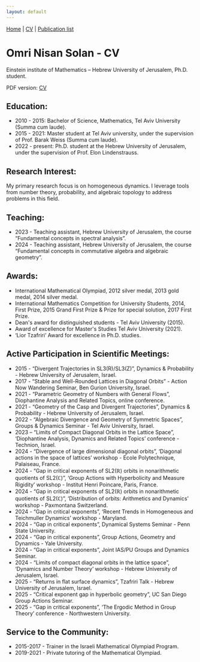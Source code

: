 ```yaml
---
layout: default
---
```


[Home](./index.html) | [CV](./CV.html) | [Publication list](./publications.html)

# **Omri Nisan Solan \- CV**

Einstein institute of Mathematics – Hebrew University of Jerusalem, Ph.D. student.

PDF version: [CV](./CV.pdf)

## **Education:**

* 2010 \- 2015: Bachelor of Science, Mathematics, Tel Aviv University (Summa cum laude).  
* 2015 \- 2021: Master student at Tel Aviv university, under the supervision of Prof. Barak Weiss (Summa cum laude).  
* 2022 \- present: Ph.D. student at the Hebrew University of Jerusalem, under the supervision of Prof. Elon Lindenstrauss.

## **Research Interest:**

My primary research focus is on homogeneous dynamics. I leverage tools from number theory, probability, and algebraic topology to address problems in this field. 

## **Teaching:** 

* 2023 \- Teaching assistant, Hebrew University of Jerusalem, the course “Fundamental concepts in spectral analysis”.  
* 2024 \- Teaching assistant, Hebrew University of Jerusalem, the course “Fundamental concepts in commutative algebra and algebraic geometry”.

## **Awards:**

* International Mathematical Olympiad, 2012 silver medal, 2013 gold medal, 2014 silver medal.  
* International Mathematics Competition for University Students, 2014, First Prize, 2015 Grand First Prize & Prize for special solution, 2017 First Prize.  
* Dean's award for distinguished students \- Tel Aviv University (2015).  
* Award of excellence for Master's Studies Tel Aviv University (2021).
* ‘Lior Tzafriri’ Award for excellence in Ph.D. studies.

## **Active Participation in Scientific Meetings:**

* 2015 \- “Divergent Trajectories in SL3(R)/SL3(Z)”, Dynamics & Probability \- Hebrew University of Jerusalem, Israel.  
* 2017 \- “Stable and Well-Rounded Lattices in Diagonal Orbits” \- Action Now Wandering Seminar, Ben Gurion University, Israel.   
* 2021 \- “Parametric Geometry of Numbers with General Flows”, Diophantine Analysis and Related Topics, online conference.  
* 2021 \- “Geometry of the Casp and Divergent Trajectories”, Dynamics & Probability \- Hebrew University of Jerusalem, Israel.  
* 2022 \- “Algebraic Divergence and Geometry of Symmetric Spaces”, Groups & Dynamics Seminar \- Tel Aviv University, Israel.  
* 2023 – “Limits of Compact Diagonal Orbits in the Lattice Space”, ‘Diophantine Analysis, Dynamics and Related Topics’ conference \- Technion, Israel.  
* 2024 \- “Divergence of large dimensional diagonal orbits”, ‘Diagonal actions in the space of lattices’ workshop \- Ecole Polytechnique, Palaiseau, France.  
* 2024 \- “Gap in critical exponents of SL2(ℝ) orbits in nonarithmetic quotients of SL2(ℂ)”, ‘Group Actions with Hyperbolicity and Measure Rigidity’ workshop \- Institut Henri Poincare, Paris, France.  
* 2024 \- “Gap in critical exponents of SL2(ℝ) orbits in nonarithmetic quotients of SL2(ℂ)”, ‘Distribution of orbits: Arithmetics and Dynamics’ workshop \- Paxmontana Switzerland.
* 2024 \- “Gap in critical exponents”, ‘Recent Trends in Homogeneous and Teichmuller Dynamics’
workshop \- Maryland.
* 2024 \- “Gap in critical exponents”, Dynamical Systems Seminar \- Penn State University.
* 2024 \- “Gap in critical exponents”, Group Actions, Geometry and Dynamics \- Yale University.
* 2024 \- “Gap in critical exponents”, Joint IAS/PU Groups and Dynamics Seminar.
* 2024 \- “Limits of compact diagonal orbits in the lattice space”, ‘Dynamics and Number Theory’ workshop \- Hebrew University of Jerusalem, Israel.
* 2025 \- “Returns in flat surface dynamics”, Tzafriri Talk \- Hebrew University of Jerusalem, Israel.
* 2025 \- “Critical exponent gap in hyperbolic geometry”, UC San Diego Group Actions Seminar.
* 2025 \- “Gap in critical exponents”, ‘The Ergodic Method in Group Theory’ conference \- Northwestern University.


## **Service to the Community:**

* 2015-2017 \- Trainer in the Israeli Mathematical Olympiad Program.
* 2019-2021 \- Private tutoring of the Mathematical Olympiad.